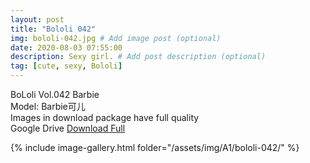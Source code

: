 ```yaml
---
layout: post
title: "Bololi 042"
img: bololi-042.jpg # Add image post (optional)
date: 2020-08-03 07:55:00
description: Sexy girl. # Add post description (optional)
tag: [cute, sexy, Bololi]
---
```

BoLoli Vol.042 Barbie  
Model: Barbie可儿                                   
Images in download package have full quality                    
Google Drive [Download Full](http://gestyy.com/ewTi3f)

{% include image-gallery.html folder="/assets/img/A1/bololi-042/" %}

